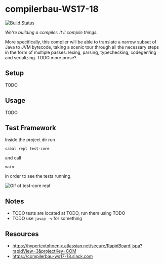 # compilerbau-WS17-18

[![Build Status](https://travis-ci.com/Pfeifenjoy/compilerbau-WS17-18.svg?token=FpJ5U6QQLsfb6qvQ5Fsg&branch=master)](https://travis-ci.com/Pfeifenjoy/compilerbau-WS17-18)

*We're building a compiler. It'll compile things.*

More specifically, this compiler will be able to translate a narrow subset of Java to JVM bytecode, taking a scenic tour through all the necessary steps in the form of multiple passes: lexing, parsing, typechecking, codegen'ing and serializing. TODO more prose?


## Setup

TODO


## Usage

TODO

## Test Framework

Inside the project dir run

```cabal repl test-core```

and call

```main```

in order to see the tests running.

![Gif of test-core repl](figs/test-core.gif)

## Notes

* TODO tests are located at TODO, run them using TODO
* TODO use `javap -v` for something


## Resources

* https://hypertextphoenix.atlassian.net/secure/RapidBoard.jspa?rapidView=3&projectKey=COM
* https://compilerbau-ws17-18.slack.com
